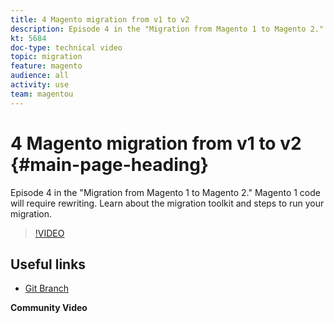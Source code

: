 ```yaml
---
title: 4 Magento migration from v1 to v2
description: Episode 4 in the "Migration from Magento 1 to Magento 2." Magento 1 code will require rewriting. Learn about the migration toolkit and steps to run your migration.
kt: 5684
doc-type: technical video
topic: migration
feature: magento
audience: all
activity: use
team: magentou
---
```


# 4 Magento migration from v1 to v2 {#main-page-heading}

Episode 4 in the "Migration from Magento 1 to Magento 2." Magento 1 code will require rewriting. Learn about the migration toolkit and steps to run your migration.

>[!VIDEO](https://video.tv.adobe.com/v/35835?quality=12&learn=on)

## Useful links

* [Git Branch](https://github.com/magento/code-migration)

**Community Video**